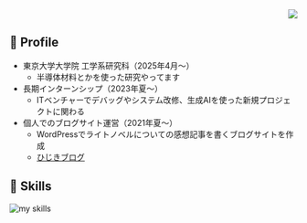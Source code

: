 <!-- https://qiita.com/mmnn/items/cf465d271171cba8bd51 -->

<!-- 1. GitHub usernameを変更 -->
<div align="right">
  <img src="https://komarev.com/ghpvc/?username=hijiki-my-dev" />
</div>


<!-- 2. プロフィールや連絡先を変更 -->
## 🏫 Profile

- 東京大学大学院 工学系研究科（2025年4月〜）
    - 半導体材料とかを使った研究やってます
- 長期インターンシップ（2023年夏〜）
    - ITベンチャーでデバッグやシステム改修、生成AIを使った新規プロジェクトに関わる
- 個人でのブログサイト運営（2021年夏〜）
    - WordPressでライトノベルについての感想記事を書くブログサイトを作成
    - [ひじきブログ](https://www.hijiki-blog.org/)


<!-- 3. 好きな技術スタックに変更 -->
<!-- ライトモート：theme=light, ダークモート：theme=dark -->
<!-- アイコンの選択肢一覧：https://arc.net/l/quote/zizyykfh -->
## 🌱 Skills
<img alt="my skills" src="https://skillicons.dev/icons?theme=light&perline=7&i=python,html,css,js,ts,c,unity,cs,git,docker,aws" />
<br>

<!--
This repository is a ✨ _special_ ✨ repository because its `README.md` (this file) appears on your GitHub profile.

Here are some ideas to get you started:

- 🔭 I’m currently working on ...
- 🌱 I’m currently learning ...
- 👯 I’m looking to collaborate on ...
- 🤔 I’m looking for help with ...
- 💬 Ask me about ...
- 📫 How to reach me: ...
- 😄 Pronouns: ...
- ⚡ Fun fact: ...
-->

